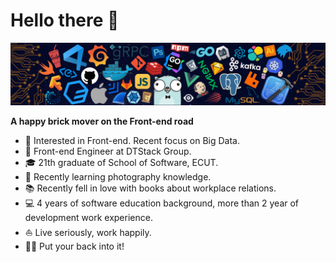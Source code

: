# Hello there 👋

![](https://github.com/zhangtengjin/zhangtengjin/blob/main/icons/header.png)

**A happy brick mover on the Front-end road**

* 🧐   Interested in Front-end. Recent focus on Big Data.
* 💼   Front-end Engineer at DTStack Group.
* 🎓   21th graduate of School of Software, ECUT.
* 🌱   Recently learning photography knowledge.
* 📚   Recently fell in love with books about workplace relations.
* 💻   4 years of software education background, more than 2 year of development work experience.
* ⛵   Live seriously, work happily.
* ✍🏻   Put your back into it! 

